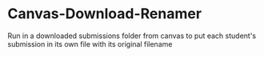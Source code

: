 # Canvas-Download-Renamer
Run in a downloaded submissions folder from canvas to put each student's submission in its own file with its original filename
